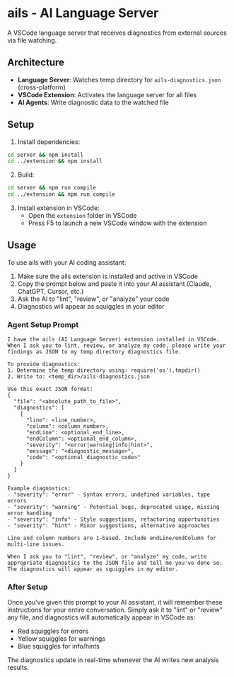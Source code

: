 # ails - AI Language Server

A VSCode language server that receives diagnostics from external sources via file watching.

## Architecture

- **Language Server**: Watches temp directory for `ails-diagnostics.json` (cross-platform)
- **VSCode Extension**: Activates the language server for all files
- **AI Agents**: Write diagnostic data to the watched file

## Setup

1. Install dependencies:
```bash
cd server && npm install
cd ../extension && npm install
```

2. Build:
```bash
cd server && npm run compile
cd ../extension && npm run compile
```

3. Install extension in VSCode:
   - Open the `extension` folder in VSCode
   - Press F5 to launch a new VSCode window with the extension

## Usage

To use ails with your AI coding assistant:

1. Make sure the ails extension is installed and active in VSCode
2. Copy the prompt below and paste it into your AI assistant (Claude, ChatGPT, Cursor, etc.)
3. Ask the AI to "lint", "review", or "analyze" your code
4. Diagnostics will appear as squiggles in your editor

### Agent Setup Prompt

```
I have the ails (AI Language Server) extension installed in VSCode. When I ask you to lint, review, or analyze my code, please write your findings as JSON to my temp directory diagnostics file.

To provide diagnostics:
1. Determine the temp directory using: require('os').tmpdir()
2. Write to: <temp_dir>/ails-diagnostics.json

Use this exact JSON format:
{
  "file": "<absolute_path_to_file>",
  "diagnostics": [
    {
      "line": <line_number>,
      "column": <column_number>,
      "endLine": <optional_end_line>,
      "endColumn": <optional_end_column>,
      "severity": "<error|warning|info|hint>",
      "message": "<diagnostic_message>",
      "code": "<optional_diagnostic_code>"
    }
  ]
}

Example diagnostics:
- "severity": "error" - Syntax errors, undefined variables, type errors
- "severity": "warning" - Potential bugs, deprecated usage, missing error handling
- "severity": "info" - Style suggestions, refactoring opportunities
- "severity": "hint" - Minor suggestions, alternative approaches

Line and column numbers are 1-based. Include endLine/endColumn for multi-line issues.

When I ask you to "lint", "review", or "analyze" my code, write appropriate diagnostics to the JSON file and tell me you've done so. The diagnostics will appear as squiggles in my editor.
```

### After Setup

Once you've given this prompt to your AI assistant, it will remember these instructions for your entire conversation. Simply ask it to "lint" or "review" any file, and diagnostics will automatically appear in VSCode as:
- Red squiggles for errors
- Yellow squiggles for warnings  
- Blue squiggles for info/hints

The diagnostics update in real-time whenever the AI writes new analysis results.
